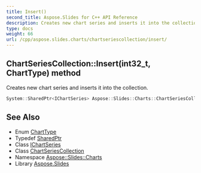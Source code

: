 ```yaml
---
title: Insert()
second_title: Aspose.Slides for C++ API Reference
description: Creates new chart series and inserts it into the collection.
type: docs
weight: 66
url: /cpp/aspose.slides.charts/chartseriescollection/insert/
---
```

## ChartSeriesCollection::Insert(int32_t, ChartType) method


Creates new chart series and inserts it into the collection.

```cpp
System::SharedPtr<IChartSeries> Aspose::Slides::Charts::ChartSeriesCollection::Insert(int32_t index, ChartType type) override
```

## See Also

* Enum [ChartType](../charttype/)
* Typedef [SharedPtr](../../system/sharedptr/)
* Class [IChartSeries](../ichartseries/)
* Class [ChartSeriesCollection](./)
* Namespace [Aspose::Slides::Charts](../)
* Library [Aspose.Slides](../../)